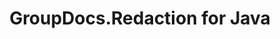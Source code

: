 ---
title: GroupDocs.Redaction for Java
type: docs
weight: 10
url: /java/
description: GroupDocs.Redaction for Java API References contain examples, code snippets, and API documentation. It provides packages, classes, interfaces, and other API details.
is_root: true
---